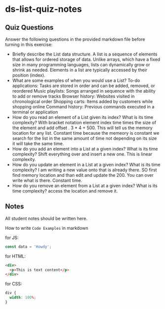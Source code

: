 # ds-list-quiz-notes

## Quiz Questions

Answer the following questions in the provided markdown file before turning in this exercise:

- Briefly describe the List data structure.
  A list is a sequence of elements that allows for ordered storage of data. Unlike arrays, which have a fixed size in many programming languages, lists can dynamically grow or shrink as needed. Elements in a list are typically accessed by their position (index).
- What are some examples of when you would use a List?
  To-do applications: Tasks are stored in order and can be added, removed, or reordered
  Music playlists: Songs arranged in sequence with the ability to add or remove tracks
  Browser history: Websites visited in chronological order
  Shopping carts: Items added by customers while shopping online
  Command history: Previous commands executed in a terminal or application
- How do you read an element of a List given its index? What is its time complexity?
  With bracket notation element index time times the size of the element and add offset . 3 \* 4 + 500.
  This will tell us the memory location for any list. Constant time because the memeory is constant we search for the list in the same amount of time not depending on its size it will take the same time.
- How do you add an element into a List at a given index? What is its time complexity?
  Shift everything over and insert a new one. This is linear complexity.
- How do you update an element in a List at a given index? What is its time complexity?
  I am writing a new value onto that is already there. SO first find memory location and than edit and update the 200. You can over write what is there. Constant time.
- How do you remove an element from a List at a given index? What is its time complexity?
  access the location and remove it.

## Notes

All student notes should be written here.

How to write `Code Examples` in markdown

for JS:

```javascript
const data = 'Howdy';
```

for HTML:

```html
<div>
  <p>This is text content</p>
</div>
```

for CSS:

```css
div {
  width: 100%;
}
```
